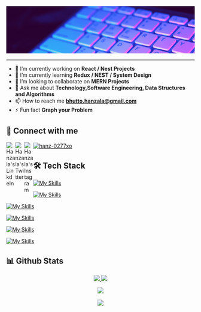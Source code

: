 <img alt=Programming width=100% height=10% src="Hero Banner.gif">
<hr></hr>

- 🔭 I’m currently working on **React / Nest Projects**
- 🌱 I’m currently learning **Redux / NEST / System Design**
- 👯 I’m looking to collaborate on **MERN Projects**
- 💬 Ask me about **Technology,Software Engineering, Data Structures and Algorithms**
- 📫 How to reach me **bhutto.hanzala@gmail.com**
- ⚡ Fun fact **Graph your Problem**

## 🔗 Connect with me
<p align="left">
<a href="https://linkedin.com/in/hanzala-bhutto-a10936234">
  <img align="left" alt="Hanzala's LinkdeIn" width="24px" src="https://cdn.simpleicons.org/linkedin/C2C2C4" />
</a>
<a href="https://twitter.com/hanzala_bhutto">
  <img align="left" alt="Hanzala's Twitter" width="24px" src="https://cdn.simpleicons.org/x/C2C2C4" />
</a>
<a href="https://www.instagram.com/hanz_bhutto">
  <img align="left" alt="Hanzala's Instagram" width="24px" src="https://cdn.simpleicons.org/instagram/C2C2C4" />
</a>
<a href="https://www.leetcode.com/hanz-0277xo" target="blank"><img align="center" src="https://raw.githubusercontent.com/rahuldkjain/github-profile-readme-generator/master/src/images/icons/Social/leet-code.svg" alt="hanz-0277xo" height="30" width="40" /></a>
</p>

## 🛠️ Tech Stack

[![My Skills](https://skillicons.dev/icons?i=js,ts,py,java,cpp)](https://skillicons.dev)

[![My Skills](https://skillicons.dev/icons?i=html,css,bootstrap,tailwind,react,next,angular,threejs,redux)](https://skillicons.dev)

[![My Skills](https://skillicons.dev/icons?i=nodejs,express,nest)](https://skillicons.dev)

[![My Skills](https://skillicons.dev/icons?i=sqlite,mysql,postgres,mongodb)](https://skillicons.dev)

[![My Skills](https://skillicons.dev/icons?i=jest,postman)](https://skillicons.dev)

[![My Skills](https://skillicons.dev/icons?i=docker,git,linux,vscode,visualstudio,replit,powershell)](https://skillicons.dev)


## 📊 Github Stats

<p align="center">
<a href="https://github.com/hanzala-bhutto">
  <img height="180em" src="https://github-readme-stats-eight-theta.vercel.app/api?username=hanzala-bhutto&show_icons=true&theme=radical&include_all_commits=true&count_private=true"/>
  <img height="180em" src="https://github-readme-stats-eight-theta.vercel.app/api/top-langs/?username=hanzala-bhutto&layout=compact&langs_count=8&theme=radical"/>
</a>
</p>

<p align="center">
<a href="https://github.com/hanzala-bhutto">
  <img height="180em" src="https://github-readme-streak-stats.herokuapp.com/?user=hanzala-bhutto&theme=radical&hide_border=false"/>
</a>
</p>

<p align="center">
<a href="https://github.com/hanzala-bhutto">
  <img height="180em" src="https://leetcard.jacoblin.cool/Hanz-0277xO?theme=dark"/>
</a>
</p>
